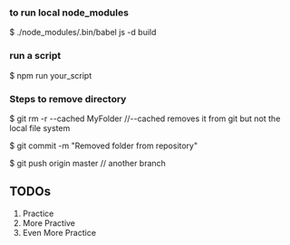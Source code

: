 ### to run local node_modules
$ ./node_modules/.bin/babel js -d build

### run a script
$ npm run your_script

### Steps to remove directory
$ git rm -r --cached MyFolder //--cached removes it from git but not the local file system

$ git commit -m "Removed folder from repository"

$ git push origin master // another branch

## TODOs
1. Practice
2. More Practive
3. Even More Practice